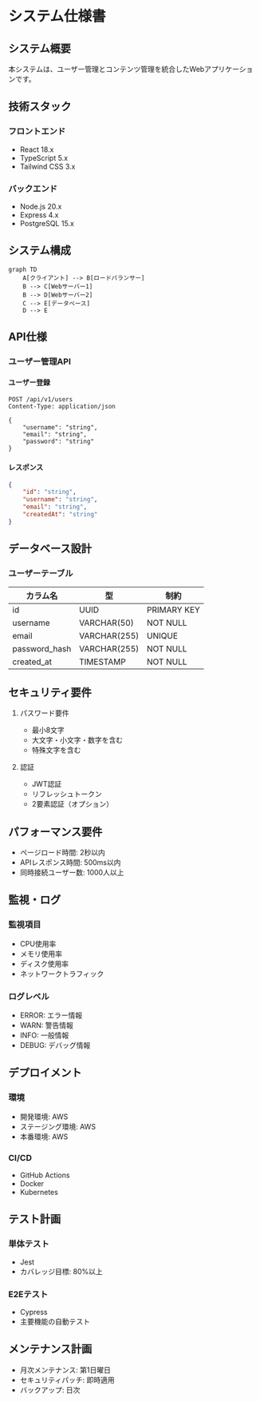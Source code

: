 # システム仕様書

## システム概要

本システムは、ユーザー管理とコンテンツ管理を統合したWebアプリケーションです。

## 技術スタック

### フロントエンド
- React 18.x
- TypeScript 5.x
- Tailwind CSS 3.x

### バックエンド
- Node.js 20.x
- Express 4.x
- PostgreSQL 15.x

## システム構成

```mermaid
graph TD
    A[クライアント] --> B[ロードバランサー]
    B --> C[Webサーバー1]
    B --> D[Webサーバー2]
    C --> E[データベース]
    D --> E
```

## API仕様

### ユーザー管理API

#### ユーザー登録
```http
POST /api/v1/users
Content-Type: application/json

{
    "username": "string",
    "email": "string",
    "password": "string"
}
```

#### レスポンス
```json
{
    "id": "string",
    "username": "string",
    "email": "string",
    "createdAt": "string"
}
```

## データベース設計

### ユーザーテーブル
| カラム名 | 型 | 制約 |
|----------|------|--------|
| id | UUID | PRIMARY KEY |
| username | VARCHAR(50) | NOT NULL |
| email | VARCHAR(255) | UNIQUE |
| password_hash | VARCHAR(255) | NOT NULL |
| created_at | TIMESTAMP | NOT NULL |

## セキュリティ要件

1. パスワード要件
   - 最小8文字
   - 大文字・小文字・数字を含む
   - 特殊文字を含む

2. 認証
   - JWT認証
   - リフレッシュトークン
   - 2要素認証（オプション）

## パフォーマンス要件

- ページロード時間: 2秒以内
- APIレスポンス時間: 500ms以内
- 同時接続ユーザー数: 1000人以上

## 監視・ログ

### 監視項目
- CPU使用率
- メモリ使用率
- ディスク使用率
- ネットワークトラフィック

### ログレベル
- ERROR: エラー情報
- WARN: 警告情報
- INFO: 一般情報
- DEBUG: デバッグ情報

## デプロイメント

### 環境
- 開発環境: AWS
- ステージング環境: AWS
- 本番環境: AWS

### CI/CD
- GitHub Actions
- Docker
- Kubernetes

## テスト計画

### 単体テスト
- Jest
- カバレッジ目標: 80%以上

### E2Eテスト
- Cypress
- 主要機能の自動テスト

## メンテナンス計画

- 月次メンテナンス: 第1日曜日
- セキュリティパッチ: 即時適用
- バックアップ: 日次 